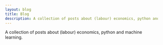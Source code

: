 ```yaml
---
layout: blog
title: Blog
description: A collection of posts about (labour) economics, python and machine learning
---
```


<p> A collection of posts about (labour) economics, python and machine learning. </p>
